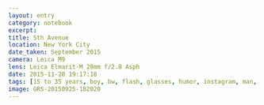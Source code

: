 ```yaml
--- 
layout: entry
category: notebook
excerpt:
title: 5th Avenue
location: New York City
date_taken: September 2015
camera: Leica M9
lens: Leica Elmarit-M 28mm f/2.8 Asph
date: 2015-11-20 19:17:18
tags: [15 to 35 years, boy, bw, flash, glasses, humor, instagram, man, selfie, street]
image: GRS-20150925-182020
---
```

